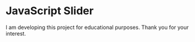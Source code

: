 # JavaScript Slider

I am developing this project for educational purposes. Thank you for your interest.
